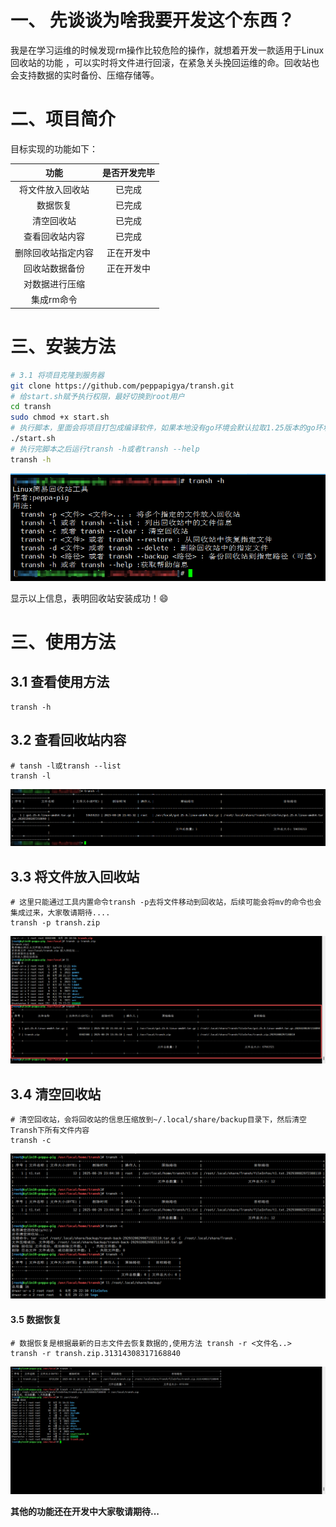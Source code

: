 # 一、 先谈谈为啥我要开发这个东西？

  我是在学习运维的时候发现rm操作比较危险的操作，就想着开发一款适用于Linux回收站的功能 ，可以实时将文件进行回滚，在紧急关头挽回运维的命。回收站也会支持数据的实时备份、压缩存储等。

# 二、项目简介

目标实现的功能如下：

|        功能        | 是否开发完毕 |
| :----------------: | :----------: |
|  将文件放入回收站  |    已完成    |
|      数据恢复      |    已完成    |
|     清空回收站     |    已完成    |
|   查看回收站内容   |    已完成    |
| 删除回收站指定内容 |  正在开发中  |
|   回收站数据备份   |  正在开发中  |
|   对数据进行压缩   |              |
|     集成rm命令     |              |

# 三、安装方法

```bash
# 3.1 将项目克隆到服务器
git clone https://github.com/peppapigya/transh.git
# 给start.sh赋予执行权限，最好切换到root用户
cd transh
sudo chmod +x start.sh
# 执行脚本，里面会将项目打包成编译软件，如果本地没有go环境会默认拉取1.25版本的go环境，如有需要可以自行修改{go_url}参数
./start.sh
# 执行完脚本之后运行transh -h或者transh --help
transh -h
```

![image-20250829152956812](./image/image-20250829152956812.png)

显示以上信息，表明回收站安装成功！:smile:

# 三、使用方法

## 3.1 查看使用方法

```
transh -h
```

## 3.2 查看回收站内容

```
# tansh -l或transh --list
transh -l
```

![image-20250829153224526](./image/image-20250829153224526.png)

## 3.3 将文件放入回收站

```
# 这里只能通过工具内置命令transh -p去将文件移动到回收站，后续可能会将mv的命令也会集成过来，大家敬请期待....
transh -p transh.zip
```

![image-20250829153826041](./image/image-20250829153826041.png)

## 3.4 清空回收站

```
# 清空回收站，会将回收站的信息压缩放到~/.local/share/backup目录下，然后清空Transh下所有文件内容
transh -c
```

![image-20250829233840979](./image/image-20250829233840979.png)

#### 3.5 数据恢复

```
# 数据恢复是根据最新的日志文件去恢复数据的,使用方法 transh -r <文件名..>
transh -r transh.zip.31314308317168840
```

![image-20250831202717086](./image/image-20250831202717086.png)

**其他的功能还在开发中大家敬请期待...**
